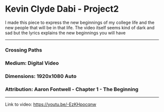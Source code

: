 # Kevin Clyde Dabi - Project2

I made this piece to express the new beginnings of my college life and the new people that will be in that life. The video itself seems kind of dark and sad but the lyrics explains the new beginnings you will have
***

### Crossing Paths <br>
### Medium: Digital Video <br>
### Dimensions: 1920x1080 Auto <br>
### Attribution: Aaron Fontwell - Chapter 1 - The Beginning <br>


***

Link to video: https://youtu.be/-EzKHpocqnw
